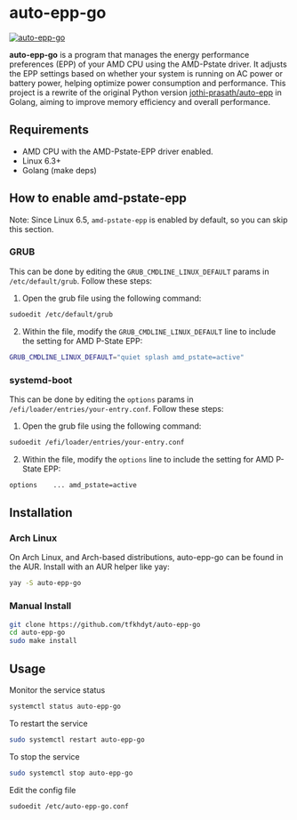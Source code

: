 # auto-epp-go

[![auto-epp-go](https://img.shields.io/aur/version/auto-epp-go?color=1793d1&label=auto-epp-go&logo=arch-linux&style=for-the-badge)](https://aur.archlinux.org/packages/auto-epp-go/)

**auto-epp-go** is a program that manages the energy performance preferences (EPP) of your AMD CPU using the AMD-Pstate driver. It adjusts the EPP settings based on whether your system is running on AC power or battery power, helping optimize power consumption and performance. This project is a rewrite of the original Python version [jothi-prasath/auto-epp](https://github.com/jothi-prasath/auto-epp) in Golang, aiming to improve memory efficiency and overall performance.

## Requirements

- AMD CPU with the AMD-Pstate-EPP driver enabled.
- Linux 6.3+
- Golang (make deps)

## How to enable amd-pstate-epp

Note: Since Linux 6.5, `amd-pstate-epp` is enabled by default, so you can skip this section.

### GRUB

This can be done by editing the `GRUB_CMDLINE_LINUX_DEFAULT` params in `/etc/default/grub`. Follow these steps:

1. Open the grub file using the following command:
```bash
sudoedit /etc/default/grub
```
2. Within the file, modify the `GRUB_CMDLINE_LINUX_DEFAULT` line to include the setting for AMD P-State EPP:
```bash
GRUB_CMDLINE_LINUX_DEFAULT="quiet splash amd_pstate=active"
```

### systemd-boot

This can be done by editing the `options` params in `/efi/loader/entries/your-entry.conf`. Follow these steps:

1. Open the grub file using the following command:
```bash
sudoedit /efi/loader/entries/your-entry.conf
```
2. Within the file, modify the `options` line to include the setting for AMD P-State EPP:
```bash
options    ... amd_pstate=active
```

## Installation

### Arch Linux

On Arch Linux, and Arch-based distributions, auto-epp-go can be found in the AUR. Install with an AUR helper like yay:
```bash
yay -S auto-epp-go
```

### Manual Install

```bash
git clone https://github.com/tfkhdyt/auto-epp-go
cd auto-epp-go
sudo make install
```

## Usage

Monitor the service status
```bash
systemctl status auto-epp-go
```

To restart the service
```bash
sudo systemctl restart auto-epp-go
```

To stop the service
```bash
sudo systemctl stop auto-epp-go
```

Edit the config file
```bash
sudoedit /etc/auto-epp-go.conf
```
